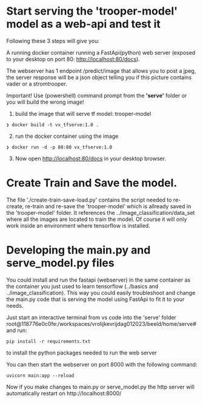 # Start serving the 'trooper-model' model as a web-api and test it

Following these 3 steps will give you:

A running docker container running a FastApi(python) web server (exposed to your desktop on port 80: [http://localhost:80/docs](http://localhost:80/docs)).

The webserver has 1 endpoint /predict/image that allows you to post a jpeg, the server response will be a json object telling you if this picture contains vader or a stromtrooper.

Important! Use (powershell) command prompt from the **'serve'** folder or you will build the wrong image!

1. build the image that will serve tf model: trooper-model

```
❯ docker build -t vx_tfserve:1.0 .
```

2. run the docker container using the image
```
❯ docker run -d -p 80:80 vx_tfserve:1.0
```

3. Now open [http://localhost:80/docs](http://localhost:80/docs) in your desktop browser.


# Create Train and Save the model.

The file './create-train-save-load.py' contains the script needed to re-create, re-train and re-save the 'trooper-model' which is allready saved in the 'trooper-model' folder. It references the ../image_classification/data_set where all the images are located to train the model. Of course it will only work inside an environment where tensorflow is installed.


# Developing the main.py and serve_model.py files

You could install and run the fastapi (webserver) in the same container as the container you just used to learn tensorflow (../basics and ../image_classification). This way you could easily troubleshoot and change the main.py code that is serving the model using FastApi to fit it to your needs.

Just start an interactive terminal from vs code into the 'serve' folder
root@118776e0c0fe:/workspaces/vrolijkevrijdag012023/beeld/home/serve#
and run:

```
pip install -r requirements.txt
```
to install the python packages needed to run the web server

You can then start the webserver on port 8000 with the following command:
```
uvicorn main:app --reload
```

Now if you make changes to main.py or serve_model.py the http server will automatically restart on http://localhost:8000/